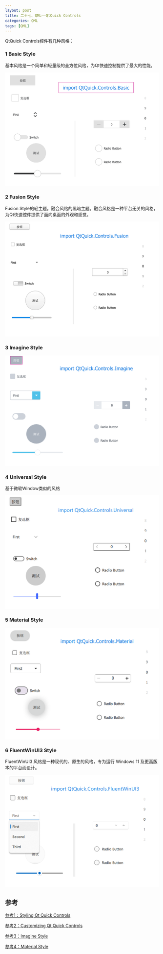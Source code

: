 ```yaml
---
layout: post
title: 二十七、QML——QtQuick Controls
categories: QML
tags: [QML]
---
```


QtQuick Controls控件有几种风格：

### 1 Basic Style

基本风格是一个简单和轻量级的全方位风格，为Qt快速控制提供了最大的性能。

![alt text](image.png)

### 2 Fusion Style

Fusion Style的轻主题。融合风格的黑暗主题。融合风格是一种平台无关的风格，为Qt快速控件提供了面向桌面的外观和感觉。

![alt text](image-1.png)

### 3 Imagine Style

![alt text](image-2.png)

### 4 Universal Style

基于微软Window类似的风格

![alt text](image-3.png)

### 5 Material Style

![alt text](image-4.png)

### 6 FluentWinUI3 Style

FluentWinUI3 风格是一种现代的、原生的风格，专为运行 Windows 11 及更高版本的平台而设计。

![alt text](image-5.png)

## 参考

[参考1：Styling Qt Quick Controls](https://doc.qt.io/qt-6/qtquickcontrols-styles.html#universal-style)


[参考2：Customizing Qt Quick Controls](https://doc.qt.io/qt-6/qtquickcontrols-customize.html#customizing-tabbar)

[参考3：Imagine Style](https://doc.qt.io/qt-6/qtquickcontrols-imagine.html)

[参考4：Material Style](https://doc.qt.io/qt-6/qtquickcontrols-material.html)